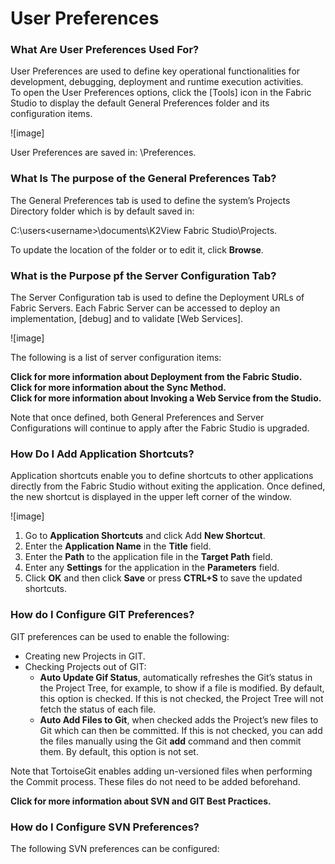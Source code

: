 # User Preferences

### What Are User Preferences Used For?
User Preferences are used to define key operational functionalities for development, debugging, deployment and runtime execution activities.\
To open the User Preferences options, click the [Tools] icon in the Fabric Studio to display the default General Preferences folder and its configuration items.
 
![image]

User Preferences are saved in: <Fabric Studio Installation Dir >\Preferences. 

### What Is The purpose of the General Preferences Tab?
The General Preferences tab is used to define the system’s Projects Directory folder which is by default saved in:

C:\users\<username>\documents\K2View Fabric Studio\Projects.

To update the location of the folder or to edit it, click **Browse**.

### What is the Purpose pf the Server Configuration Tab?

The Server Configuration tab is used to define the Deployment URLs of Fabric Servers. Each Fabric Server can be accessed to deploy an implementation, [debug] and to validate [Web Services]. 

![image]


The following is a list of server configuration items: 


**Click for more information about Deployment from the Fabric Studio.**\
**Click for more information about the Sync Method.**\
**Click for more information about Invoking a Web Service from the Studio.**

Note that once defined, both General Preferences and Server Configurations will continue to apply after the Fabric Studio is upgraded.

### How Do I Add Application Shortcuts?
Application shortcuts enable you to define shortcuts to other applications directly from the Fabric Studio without exiting the application. Once defined, the new shortcut is displayed in the upper left corner of the window.

![image]

1. Go to **Application Shortcuts** and click Add **New Shortcut**.  
2. Enter the **Application Name** in the **Title** field.
3. Enter the **Path** to the application file in the **Target Path** field.
4. Enter any **Settings** for the application in the **Parameters** field.
5. Click **OK** and then click **Save** or press **CTRL+S** to save the updated shortcuts. 


### How do I Configure GIT Preferences?

GIT preferences can be used to enable the following:
* Creating new Projects in GIT.
* Checking Projects out of GIT: 
  * **Auto Update Gif Status**, automatically refreshes the Git’s status in the Project Tree, for example, to show if a file is modified. By default, this option is checked. If this is not checked, the Project Tree will not fetch the status of each file.
  * **Auto Add Files to Git**, when checked adds the Project’s new files to Git which can then be committed. If this is not checked, you can add the files manually using the Git **add** command and then commit them. By default, this option is not set.

Note that TortoiseGit enables adding un-versioned files when performing the Commit process. These files do not need to be added beforehand. 

**Click for more information about SVN and GIT Best Practices.**

### How do I Configure SVN Preferences?
The following SVN preferences can be configured:








